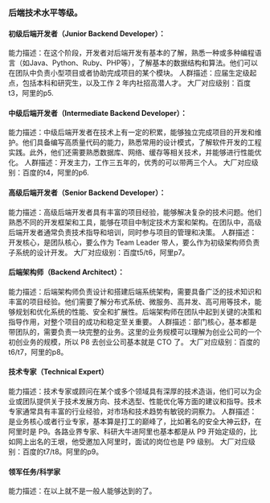 
### 后端技术水平等级。

#### 初级后端开发者（Junior Backend Developer）：
能力描述：在这个阶段，开发者对后端开发有基本的了解，熟悉一种或多种编程语言（如Java、Python、Ruby、PHP等），了解基本的数据结构和算法。他们可以在团队中负责小型项目或者协助完成项目的某个模块。
人群描述：应届生定级起点，包括本科和研究生，以及工作 2 年内社招高潜人才。
大厂对应级别：百度t3，阿里的p5.
#### 中级后端开发者（Intermediate Backend Developer）：
能力描述：中级后端开发者在技术上有一定的积累，能够独立完成项目的开发和维护。他们具备编写高质量代码的能力，熟悉常用的设计模式，了解软件开发的工程实践。此外，他们还需要熟悉数据库、网络、缓存等相关技术，并能够进行性能优化。
人群描述：开发主力，工作三五年的，优秀的可以带两三个人。
大厂对应级别：百度的t4，阿里的p6.

#### 高级后端开发者（Senior Backend Developer）：
能力描述：高级后端开发者具有丰富的项目经验，能够解决复杂的技术问题。他们熟悉不同的开发框架和工具，能够在项目中制定技术方案和架构。在团队中，高级后端开发者通常负责技术指导和培训，同时参与项目的管理和决策。
人群描述：开发核心，是团队核心，要么作为 Team Leader 带人，要么作为初级架构师负责子系统的设计开发。
大厂对应级别：百度t5/t6，阿里p7。

#### 后端架构师（Backend Architect）：
能力描述：后端架构师负责设计和搭建后端系统架构，需要具备广泛的技术知识和丰富的项目经验。他们需要了解分布式系统、微服务、高并发、高可用等技术，能够规划和优化系统的性能、安全和扩展性。后端架构师在团队中起到关键的决策和指导作用，对整个项目的成功和稳定至关重要。
人群描述：部门核心，基本都是带团队的，需要负责一块完整的业务。这里的业务规模可以理解为创业公司的一个初创业务的规模，所以 P8 去创业公司基本就是 CTO 了。
大厂对应级别：百度的t6/t7，阿里的p8。

#### 技术专家（Technical Expert）
能力描述：技术专家或顾问在某个或多个领域具有深厚的技术造诣，他们可以为企业或团队提供关于技术发展方向、技术选型、性能优化等方面的建议和指导。技术专家通常具有丰富的行业经验，对市场和技术趋势有敏锐的洞察力。
人群描述：是业务核心或者行业专家，基本算是打工的巅峰了，比如著名的安全大神云舒，在阿里时是 P9。各路业界专家、科研大牛进阿里也基本都是从 P9 开始定级的，比如网上出名的王垠，他受邀加入阿里时，面试的岗位也是 P9 级别。
大厂对应级别：百度的t7/t8。阿里的p9。

#### 领军任务/科学家
能力描述：在以上就不是一般人能够达到的了。
